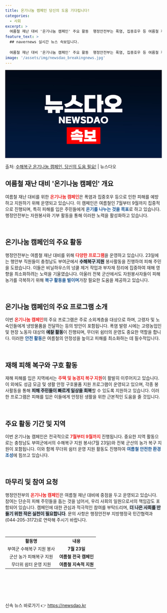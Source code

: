```yaml
---
title: 온기나눔 캠페인 당신의 도움 기다립니다!
categories:
  - 사회
excerpt: >
  여름철 재난 대비 '온기나눔 캠페인' 주요 활동  행정안전부는 폭염, 집중호우 등 여름철 재난·재해의 예방과…
feature_text: >
  ## navernews 실시간 뉴스 속보입니다.

  여름철 재난 대비 '온기나눔 캠페인' 주요 활동  행정안전부는 폭염, 집중호우 등 여름철 재난·재해의 예방과…
image: '/assets/img/newsdao_breakingnews.jpg'
---
```


![뉴스다오 속보](/assets/img/newsdao_breakingnews.jpg)

<p>출처: <a href="https://newsdao.kr/5013" rel="dofollow">수해복구 온기나눔 캠페인, 당신의 도움 필요!</a> | 뉴스다오</p>

<h2 data-ke-size="size26">여름철 재난 대비 '온기나눔 캠페인' 개요</h2>

<p data-ke-size="size16">여름철 재난 대비를 위한 <b><span style="color: #ee2323;">온기나눔 캠페인</span></b>은 폭염과 집중호우 등으로 인한 피해를 예방하고 지원하기 위해 운영되고 있습니다. 이 캠페인은 여름철인 7월부터 9월까지 집중적으로 진행되며, 특히 피해를 입은 주민들에게 <b><span style="color: #1a5490;">온기를 나누는 것을 목표</span></b>로 하고 있습니다. 행정안전부는 자원봉사와 기부 활동을 통해 이러한 노력을 활성화하고 있습니다.</p>

<p data-ke-size="size16">&nbsp;</p>

<h2 data-ke-size="size26">온기나눔 캠페인의 주요 활동</h2>

<p data-ke-size="size16">행정안전부는 여름철 재난 대비를 위해 <b><span style="color: #ee2323;">다양한 프로그램</span></b>을 운영하고 있습니다. 23일에는 행안부 직원들이 충청남도 부여군에서 <b><span style="background-color: #21538527;">수해복구 지원</span></b> 봉사활동을 진행하여 피해 주민을 도왔습니다. 이들은 비닐하우스의 넝쿨 제거 작업과 부자재 정리에 집중하여 재해 영향을 최소화하려는 노력을 기울였습니다. 아울러 전북 군산에서도 자원봉사자들이 피해 농가를 극복하기 위해 <b><span style="color: #1a5490;">복구 활동을 벌이며</span></b>가장 필요한 도움을 제공하고 있습니다.</p>

<p data-ke-size="size16">&nbsp;</p>

<h2 data-ke-size="size26">온기나눔 캠페인의 주요 프로그램 소개</h2>

<p data-ke-size="size16">이번 <b><span style="color: #ee2323;">온기나눔 캠페인</span></b>의 주요 프로그램은 주로 소외계층을 대상으로 하며, 고령자 및 노숙인들에게 냉방물품을 전달하는 등의 방안이 포함됩니다. 폭염 발령 시에는 고령농업인 및 현장 노동자 대상의 <b><span style="background-color: #21538527;">예찰 활동</span></b>이 진행되며, 무더위 쉼터의 운영도 중요한 역할을 합니다. 이러한 <b><span style="color: #1a5490;">안전 활동</span></b>은 여름철의 안정성을 높이고 피해를 최소화하는 데 필수적입니다.</p>

<p data-ke-size="size16">&nbsp;</p>

<h2 data-ke-size="size26">재해 피해 복구와 구호 활동</h2>

<p data-ke-size="size16">재해 피해를 입은 지역에서는 <b><span style="color: #ee2323;">주택 및 농경지 복구 지원</span></b>이 활발히 이루어지고 있습니다. 이 외에도 성금 모금 및 생활 안정 구호물품 지원 프로그램이 운영되고 있으며, 각종 봉사활동을 통해 <b><span style="background-color: #21538527;">피해 주민들이 빠르게 일상을 회복</span></b>할 수 있도록 지원하고 있습니다. 이러한 프로그램은 피해를 입은 이들에게 안정된 생활을 위한 근본적인 도움을 줄 것입니다.</p>

<p data-ke-size="size16">&nbsp;</p>

<h2 data-ke-size="size26">주요 활동 기간 및 지역</h2>

<p data-ke-size="size16">이번 온기나눔 캠페인은 전국적으로 <b><span style="color: #ee2323;">7월부터 9월까지</span></b> 진행됩니다. 중요한 지역 활동으로는 충청남도 부여군에서의 수해복구 지원 봉사(7월 23일)와 전북 군산의 농가 복구 지원이 포함됩니다. 이와 함께 무더위 쉼터 운영 지원 활동도 진행하여 <b><span style="color: #1a5490;">여름철 안전한 환경 조성</span></b>에 힘쓰고 있습니다.</p>

<p data-ke-size="size16">&nbsp;</p>

<h2 data-ke-size="size26">마무리 및 참여 요청</h2>

<p data-ke-size="size16">행정안전부의 <b><span style="color: #ee2323;">온기나눔 캠페인</span></b>은 여름철 재난 대비에 중점을 두고 운영되고 있습니다. 참여는 단순히 피해 주민들을 돕는 것을 넘어서, 우리 사회의 일원으로서의 책임감도 포함되어 있습니다. 캠페인에 대한 관심과 적극적인 참여를 부탁드리며, <b><span style="background-color: #21538527;">더 나은 사회를 만들기 위한 작은 실천이 필요합니다</span></b>. 문의 사항은 행정안전부 지방행정국 민간협력과(044-205-3172)로 연락해 주시기 바랍니다.</p>

<p data-ke-size="size16">&nbsp;</p>

<table style="width:100%;">
<tr>
<td style="text-align: center; height: 17px;"><b>활동명</b></td>
<td style="text-align: center; height: 17px;"><b>내용</b></td>
</tr>
<tr>
<td style="text-align: center; height: 17px;">부여군 수해복구 지원 봉사</td>
<td style="text-align: center; height: 17px;"><b>7월 23일</b></td>
</tr>
<tr>
<td style="text-align: center; height: 17px;">군산 농가 피해복구 지원</td>
<td style="text-align: center; height: 17px;"><b>여름철 전국 캠페인</b></td>
</tr>
<tr>
<td style="text-align: center; height: 17px;">무더위 쉼터 운영 지원</td>
<td style="text-align: center; height: 17px;"><b>여름철 지속적 지원</b></td>
</tr>
</table>

<p data-ke-size="size16">&nbsp;</p>

<p data-ke-size="size16">&nbsp;</p>

<p data-ke-size="size16">&nbsp;</p> 

신속 뉴스 바로가기 👉 <a href="https://newsdao.kr" rel="dofollow">https://newsdao.kr</a>


